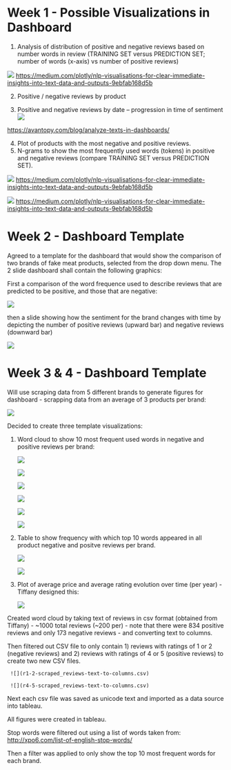 # Week 1 - Possible Visualizations in Dashboard

1. Analysis of distribution of positive and negative reviews based on number words in review (TRAINING SET versus PREDICTION SET;  number of words (x-axis) vs number of positive reviews)

![](/Resources/distribution-based-on-number-words.png)
https://medium.com/plotly/nlp-visualisations-for-clear-immediate-insights-into-text-data-and-outputs-9ebfab168d5b


2. Positive / negative reviews by product


3. Positive and negative reviews by date – progression in time of sentiment
![](/Resources/word_size-dashboard.PNG)

https://avantopy.com/blog/analyze-texts-in-dashboards/

4. Plot of products with the most negative and positive reviews.
5. N-grams to show the most frequently used words (tokens) in positive and negative reviews (compare TRAINING SET versus PREDICTION SET).

![](/Resources/treemap.PNG)
https://medium.com/plotly/nlp-visualisations-for-clear-immediate-insights-into-text-data-and-outputs-9ebfab168d5b

![](/Resources/bubble-chart.PNG)
https://medium.com/plotly/nlp-visualisations-for-clear-immediate-insights-into-text-data-and-outputs-9ebfab168d5b

# Week 2 - Dashboard Template

Agreed to a template for the dashboard that would show the comparison of two brands of fake meat products, selected from the drop down menu.  The 2 slide dashboard shall contain the following graphics:

First a comparison of the word frequence used to describe reviews that are predicted to be positive, and those that are negative:

![](/Resources/Dashboard-1.PNG)

then a slide showing how the sentiment for the brand changes with time by depicting the number of positive reviews (upward bar) and negative reviews (downward bar)

![](/Resources/Dashboard-2.PNG)

# Week 3  & 4 - Dashboard Template

Will use scraping data from 5 different brands to generate figures for dashboard - scrapping data from an average of 3 products per brand:

![](/Resources/project-list.PNG)

Decided to create three template visualizations: 
1. Word cloud to show 10 most frequent used words in negative and positive reviews per brand:

    ![](/Resources/Boca-BYM-neg.PNG)

    ![](/Resources/BYM-pos-neg.PNG)

    ![](/Resources/Boca-pos-neg.PNG)

    ![](/Resources/Gardein-pos-neg.PNG)

    ![](/Resources/Quorn-pos-neg.PNG)

    ![](/Resources/Tofurky-pos-neg.PNG)


2. Table to show frequency with which top 10 words appeared in all product negative and positve reviews per brand.  

    ![](/Resources/top10-neg.PNG)

    ![](/Resources/top-10-pos.PNG)

3. Plot of average price and average rating evolution over time (per year) - Tiffany designed this:

    ![](/Resources/Review-price-evolution.PNG)

Created word cloud by taking text of reviews in csv format (obtained from Tiffany) - ~1000 total reviews (~200 per) - note that there were 834 positive reviews and only 173 negative reviews - and converting text to columns.  

Then filtered out CSV file to only contain 1) reviews with ratings of 1 or 2 (negative reviews) and 2) reviews with ratings of 4 or 5 (positive reviews) to create two new CSV files.

     ![](r1-2-scraped_reviews-text-to-columns.csv)

     ![](r4-5-scraped_reviews-text-to-columns.csv)

Next each csv file was saved as unicode text and imported as a data source into tableau.  

All figures were created in tableau.

Stop words were filtered out using a list of words taken from: http://xpo6.com/list-of-english-stop-words/

Then a filter was applied to only show the top 10 most frequent words for each brand.



